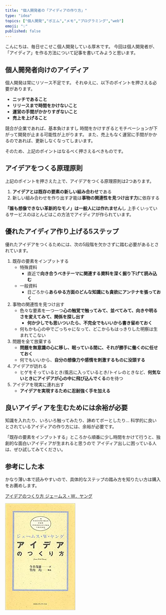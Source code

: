 ```yaml
---
title: "個人開発者の「アイディアの作り方」"
type: "idea"
topics: ["個人開発","ポエム","メモ","プログラミング","web"]
emoji: "💡"
published: false
---
```


こんにちは、毎日せこせこ個人開発している厚木です。
今回は個人開発者が、「アイディア」を作る方法について記事を書いてみようと思います。

## 個人開発者向けのアイディア

個人開発は常にリソース不足です。
それゆえに、以下のポイントを押さえる必要があります。

- **ニッチであること**
- **リリースまで時間をかけないこと**
- **運営の手間がかかりすぎないこと**
- **売上を上げること**

競合が企業であれば、基本負けますし
時間をかけすぎるとモチベーションが下がって開発が止まる可能性が上がります。
また、売上もなく運営に手間がかかるのであれば、更新しなくなってしまいます。

そのため、上記のポイントはなるべく押さえるべきものです。

## アイデアをつくる原理原則

上記のポイントを押さえた上で、アイデアをつくる原理原則は2つあります。

1. **アイデアとは既存の要素の新しい組み合わせ**である
2. 新しい組み合わせを作り出す才能は**事物の関連性を見つけ出す力**に依存する

**「誰も想像できない革新的なモノ」は一般人には作れません**し
上手くいっているサービスのほとんどはこの方法でアイディアが作られています。

## 優れたアイディア作り上げる5ステップ

優れたアイデアをつくるためには、次の5段階を欠かさずに踏む必要があるとされています。

1. 既存の要素をインプットする
   - 特殊資料
     - 直近で**向き合うべきテーマに関連する資料を深く掘り下げて読み込む**
   - 一般資料
     - 日ごろから**あらゆる方面のどんな知識にも貪欲にアンテナを張っておく**
2. 事物の関連性を見つけ出す
   - 色々な要素を一つ一つ**心の触覚で触ってみて、並べてみて、向きや明るさを変えてみて、関係を探し出す**
     - **何か少しでも思いついたら、不完全でもいいから書き留めておく**
   - 何もかも心の中でごっちゃになって、どこからもはっきりした明察は生まれてこない
3. 問題を全て放棄する
   - **問題を無意識の心に移し、眠っている間に、それが勝手に働くのに任せておく**
   - 何でもいいから、**自分の想像力や感情を刺激するものに没頭する**
4. アイデアが訪れる
   - ヒゲをそっているとき/風呂に入っているとき/トイレのときなど、**何気ないときにアイデアが心の中に飛び込んでくる**のを待つ
5. アイデアを現実に連れ出す
   - **アイデアを実現するために忍耐強く手を加える**

## 良いアイディアを生むためには余裕が必要

知識を入れたり、いろいろ触ってみたり、諦めてボーとしたり...
科学的に良いとされているアイディアの作り方には、余裕が必要です。

「既存の要素をインプットする」ところから順番に少し時間をかけて行うと、独創的な面白いアイディアが生まれると思うので
アイディア出しに困っている人は、ぜひ試してみてください。

## 参考にした本

かなり薄い本で読みやすいので、具体的なステップの踏み方を知りたい方は購入をお薦めします。

[アイデアのつくり方 ジェームス・W．ヤング](https://amzn.to/3Jy8bRo)

![book image](/images/articles/idea/book.jpg)
